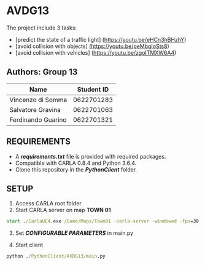 # AVDG13

The project include 3 tasks:
- [predict the state of a traffic light] (https://youtu.be/eHCn3hBHzhY)
- [avoid collision with objects] (https://youtu.be/peMbqIoSts8)
- [avoid collision with vehicles] (https://youtu.be/zgoITMXW6A4)


## Authors: Group 13

| Name | Student ID |
|--------------|--------|
|Vincenzo di Somma | 0622701283|
|Salvatore Gravina | 0622701063|
|Ferdinando Guarino | 0622701321|

## REQUIREMENTS

- A ***requirements.txt*** file is provided with required packages.
- Compatible with CARLA 0.8.4 and Python 3.6.4.
- Clone this repository in the ***PythonClient*** folder.

## SETUP

1. Access CARLA root folder
2. Start CARLA server on map **TOWN 01**

```cmd
start ./CarlaUE4.exe /Game/Maps/Town01 -carla-server -windowed -fps=30 -quality-level=Epic -benchmark
```

3. Set ***CONFIGURABLE PARAMETERS*** in main.py

4. Start client

```cmd
python ./PythonClient/AVDG13/main.py
```
